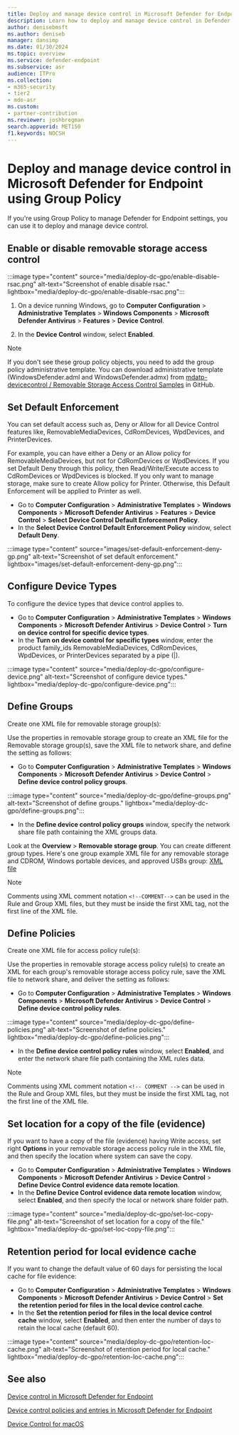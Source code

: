 ```yaml
---
title: Deploy and manage device control in Microsoft Defender for Endpoint with Group Policy           
description: Learn how to deploy and manage device control in Defender for Endpoint using Group Policy
author: denisebmsft
ms.author: deniseb
manager: dansimp 
ms.date: 01/30/2024
ms.topic: overview
ms.service: defender-endpoint
ms.subservice: asr
audience: ITPro
ms.collection: 
- m365-security
- tier2
- mde-asr
ms.custom: 
- partner-contribution
ms.reviewer: joshbregman
search.appverid: MET150
f1.keywords: NOCSH 
---
```


# Deploy and manage device control in Microsoft Defender for Endpoint using Group Policy

If you're using Group Policy to manage Defender for Endpoint settings, you can use it to deploy and manage device control.

## Enable or disable removable storage access control

:::image type="content" source="media/deploy-dc-gpo/enable-disable-rsac.png" alt-text="Screenshot of enable disable rsac." lightbox="media/deploy-dc-gpo/enable-disable-rsac.png":::

1. On a device running Windows, go to **Computer Configuration** \> **Administrative Templates** \> **Windows Components** \> **Microsoft Defender Antivirus** \> **Features** \> **Device Control**.

2. In the **Device Control** window, select **Enabled**.

> [!NOTE]
> If you don't see these group policy objects, you need to add the group policy administrative template. You can download administrative template (WindowsDefender.adml and WindowsDefender.admx) from [mdatp-devicecontrol / Removable Storage Access Control Samples](https://github.com/microsoft/mdatp-devicecontrol/tree/main/Removable%20Storage%20Access%20Control%20Samples) in GitHub.

## Set Default Enforcement

You can set default access such as, Deny or Allow for all Device Control features like, RemovableMediaDevices, CdRomDevices, WpdDevices, and PrinterDevices.

For example, you can have either a Deny or an Allow policy for RemovableMediaDevices, but not for CdRomDevices or WpdDevices. If you set Default Deny through this policy, then Read/Write/Execute access to CdRomDevices or WpdDevices is blocked. If you only want to manage storage, make sure to create Allow policy for Printer. Otherwise, this Default Enforcement will be applied to Printer as well.

- Go to **Computer Configuration** \> **Administrative Templates** \> **Windows Components** \> **Microsoft Defender Antivirus** \> **Features** \> **Device Control** \> **Select Device Control Default Enforcement Policy**.
- In the **Select Device Control Default Enforcement Policy** window, select **Default Deny**.

:::image type="content" source="images/set-default-enforcement-deny-gp.png" alt-text="Screenshot of set default enforcement." lightbox="images/set-default-enforcement-deny-gp.png":::

## Configure Device Types

To configure the device types that device control applies to.

- Go to **Computer Configuration** \> **Administrative Templates** \> **Windows Components** \> **Microsoft Defender Antivirus** \> **Device Control** \> **Turn on device control for specific device types**.
- In the **Turn on device control for specific types** window, enter the product family\_ids RemovableMediaDevices, CdRomDevices, WpdDevices, or PrinterDevices separated by a pipe (|).

:::image type="content" source="media/deploy-dc-gpo/configure-device.png" alt-text="Screenshot of configure device types." lightbox="media/deploy-dc-gpo/configure-device.png":::

## Define Groups

Create one XML file for removable storage group(s):

Use the properties in removable storage group to create an XML file for the Removable storage group(s), save the XML file to network share, and define the setting as follows:

- Go to **Computer Configuration** \> **Administrative Templates** \> **Windows Components** \> **Microsoft Defender Antivirus** \> **Device Control** \> **Define device control policy groups**.

:::image type="content" source="media/deploy-dc-gpo/define-groups.png" alt-text="Screenshot of define groups." lightbox="media/deploy-dc-gpo/define-groups.png":::

- In the **Define device control policy groups** window, specify the network share file path containing the XML groups data.

Look at the **Overview** \> **Removable storage group**. You can create different group types. Here's one group example XML file for any removable storage and CDROM, Windows portable devices, and approved USBs group: [XML file](https://github.com/microsoft/mdatp-devicecontrol/blob/main/Removable%20Storage%20Access%20Control%20Samples/Group%20Policy/Demo_Groups.xml)

> [!NOTE]
> Comments using XML comment notation `<!--COMMENT-->` can be used in the Rule and Group XML files, but they must be inside the first XML tag, not the first line of the XML file.

## Define Policies

Create one XML file for access policy rule(s):

Use the properties in removable storage access policy rule(s) to create an XML for each group's removable storage access policy rule, save the XML file to network share, and deliver the setting as follows:

- Go to **Computer Configuration** \> **Administrative Templates** \> **Windows Components** \> **Microsoft Defender Antivirus** \> **Device Control** \> **Define device control policy rules**.

:::image type="content" source="media/deploy-dc-gpo/define-policies.png" alt-text="Screenshot of define policies." lightbox="media/deploy-dc-gpo/define-policies.png":::

- In the **Define device control policy rules** window, select **Enabled**, and enter the network share file path containing the XML rules data.

> [!NOTE]
> Comments using XML comment notation `<!-- COMMENT -->` can be used in the Rule and Group XML files, but they must be inside the first XML tag, not the first line of the XML file.

## Set location for a copy of the file (evidence)

If you want to have a copy of the file (evidence) having Write access, set right **Options** in your removable storage access policy rule in the XML file, and then specify the location where system can save the copy.

- Go to **Computer Configuration** \> **Administrative Templates** \> **Windows Components** \> **Microsoft Defender Antivirus** \> **Device Control** \> **Define Device Control evidence data remote location**.
- In the **Define Device Control evidence data remote location** window, select **Enabled**, and then specify the local or network share folder path.

:::image type="content" source="media/deploy-dc-gpo/set-loc-copy-file.png" alt-text="Screenshot of set location for a copy of the file." lightbox="media/deploy-dc-gpo/set-loc-copy-file.png":::

## Retention period for local evidence cache

If you want to change the default value of 60 days for persisting the local cache for file evidence:

- Go to **Computer Configuration** \> **Administrative Templates** \> **Windows Components** \> **Microsoft Defender Antivirus** \> **Device Control** \> **Set the retention period for files in the local device control cache**.
- In the **Set the retention period for files in the local device control cache** window, select  **Enabled**, and then enter the number of days to retain the local cache (default 60).

:::image type="content" source="media/deploy-dc-gpo/retention-loc-cache.png" alt-text="Screenshot of retention period for local cache." lightbox="media/deploy-dc-gpo/retention-loc-cache.png":::

## See also

[Device control in Microsoft Defender for Endpoint](device-control-overview.md)

[Device control policies and entries in Microsoft Defender for Endpoint](device-control-policies-entries.md)

[Device Control for macOS](mac-device-control-overview.md)